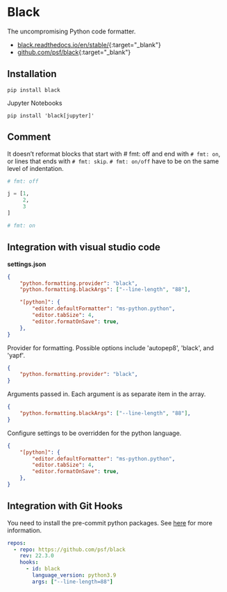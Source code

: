 # Black

The uncompromising Python code formatter.

- [black.readthedocs.io/en/stable/](https://black.readthedocs.io/en/stable/){:target="_blank"}
- [github.com/psf/black](https://github.com/psf/black){:target="_blank"}

## Installation

```shell
pip install black
```

Jupyter Notebooks

```shell
pip install 'black[jupyter]'
```

## Comment

It doesn’t reformat blocks that start with # fmt: off and end with `# fmt: on`, or lines that ends with `# fmt: skip`. `# fmt: on/off` have to be on the same level of indentation.

```python
# fmt: off

j = [1,
     2,
     3
]

# fmt: on
```

## Integration with visual studio code

**settings.json**

```json
{
    "python.formatting.provider": "black",
    "python.formatting.blackArgs": ["--line-length", "88"],

    "[python]": {
        "editor.defaultFormatter": "ms-python.python",
        "editor.tabSize": 4,
        "editor.formatOnSave": true,
    },
}
```

Provider for formatting. Possible options include 'autopep8', 'black', and 'yapf'.

```json
{
    "python.formatting.provider": "black",
}
```

Arguments passed in. Each argument is as separate item in the array.

```json
{
    "python.formatting.blackArgs": ["--line-length", "88"],
}
```

Configure settings to be overridden for the python language.

```json
{
    "[python]": {
        "editor.defaultFormatter": "ms-python.python",
        "editor.tabSize": 4,
        "editor.formatOnSave": true,
    },
}
```

## Integration with Git Hooks

You need to install the pre-commit python packages. See [here](/docs/version-control-systems/git/pre-commit.html) for more information.

```yaml
repos:
  - repo: https://github.com/psf/black
    rev: 22.3.0
    hooks:
      - id: black
        language_version: python3.9
        args: ["--line-length=88"]
```
